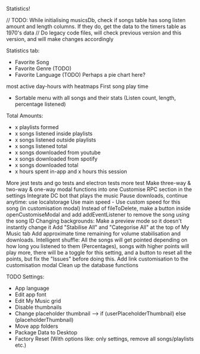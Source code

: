 Statistics!

// TODO: While initialising musicsDb, check if songs table has song listen amount and length columns. If they do, get the data to the timers table as 1970's data
// Do legacy code files, will check previous version and this version, and will make changes accordingly

Statistics tab:
- Favorite Song
- Favorite Genre (TODO)
- Favorite Language (TODO)
Perhaps a pie chart here?

most active day-hours with heatmaps
First song play time

- Sortable menu with all songs and their stats (Listen count, length, percentage listened)

Total Amounts:
- x playlists formed
- x songs listened inside playlists
- x songs listened outside playlists
- x songs listened total
- x songs downloaded from youtube
- x songs downloaded from spotify
- x songs downloaded total
- x hours spent in-app and x hours this session

More jest tests and go tests and electron tests more test
Make three-way & two-way & one-way modal functions into one
Customise RPC section in the settings
Integrate DC bot that plays the music
Pause downloads, continue anytime: use localstorage
Use main speed - Use custom speed for this song (in customisation modal)
Instead of fileToDelete, make a button inside openCustomiseModal and add addEventListener to remove the song using the song ID
Changing backgrounds: Make a preview mode so it doesn't instantly change it
Add "Stabilise All" and "Categorise All" at the top of My Music tab
Add approximate time remaining for volume stabilisation and downloads.
Intelligent shuffle: All the songs will get pointed depending on how long you listened to them (Percentages), songs with higher points will play more, there will be a toggle for this setting, and a button to reset all the points, but fix the "Issues" before doing this.
Add link customisation to the customisation modal
Clean up the database functions



TODO Settings:

- App language
- Edit app font
- Edit My Music grid
- Disable thumbnails
- Change placeholder thumbnail --> if (userPlaceholderThumbnail) else (placeholderThumbnail)
- Move app folders
- Package Data to Desktop
- Factory Reset (With options like: only settings, remove all songs/playlists etc.)
